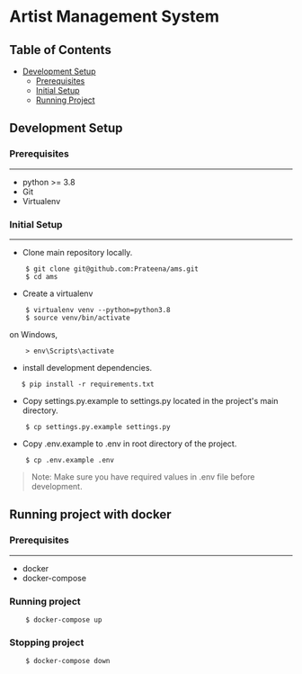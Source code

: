 # Artist Management System
## Table of Contents
* [Development Setup](#development-setup)
    * [Prerequisites](#prerequisites)
    * [Initial Setup](#initial-setup)
    * [Running Project](#running-project)

## Development Setup

### Prerequisites
---------------------
- python >= 3.8
- Git
- Virtualenv

### Initial Setup
---------------------
- Clone main repository locally.
```
    $ git clone git@github.com:Prateena/ams.git
    $ cd ams
```

- Create a virtualenv
```
    $ virtualenv venv --python=python3.8
    $ source venv/bin/activate
```

on Windows,
```
    > env\Scripts\activate
```

- install development dependencies.
```
   $ pip install -r requirements.txt
```

- Copy settings.py.example to settings.py located in the project's main directory.
```
    $ cp settings.py.example settings.py
```

- Copy .env.example to .env in root directory of the project.
```
    $ cp .env.example .env
```
 > Note: Make sure you have required values in .env file before development.

## Running project with docker
### Prerequisites
---------------------
- docker
- docker-compose

### Running project
```
    $ docker-compose up
```

### Stopping project
```
    $ docker-compose down
```

&nbsp;
```